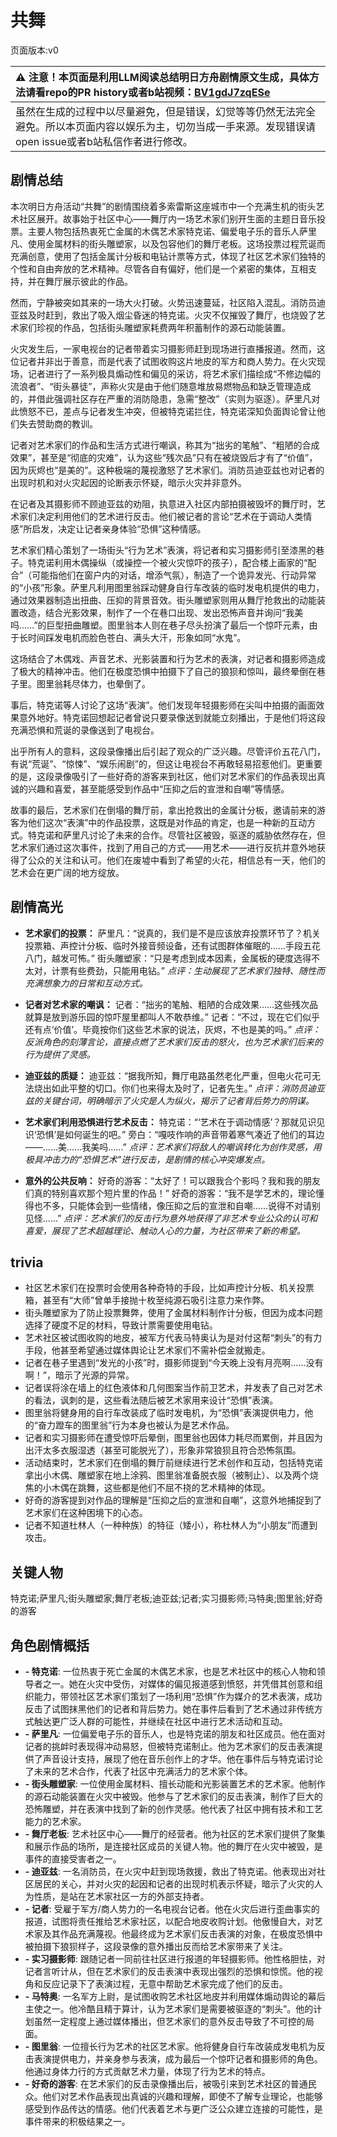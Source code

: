 # 共舞
页面版本:v0
 

| :warning: 注意！本页面是利用LLM阅读总结明日方舟剧情原文生成，具体方法请看repo的PR history或者b站视频：[BV1gdJ7zqESe](https://www.bilibili.com/video/BV1gdJ7zqESe/)         |
|:----------------------------|
| 虽然在生成的过程中以尽量避免，但是错误，幻觉等等仍然无法完全避免。所以本页面内容以娱乐为主，切勿当成一手来源。发现错误请open issue或者b站私信作者进行修改。|



## 剧情总结
本次明日方舟活动“共舞”的剧情围绕着多索雷斯这座城市中一个充满生机的街头艺术社区展开。故事始于社区中心——舞厅内一场艺术家们别开生面的主题日音乐投票。主要人物包括热衷死亡金属的木偶艺术家特克诺、偏爱电子乐的音乐人萨里凡、使用金属材料的街头雕塑家，以及包容他们的舞厅老板。这场投票过程荒诞而充满创意，使用了包括金属计分板和电钻计票等方式，体现了社区艺术家们独特的个性和自由奔放的艺术精神。尽管各自有偏好，他们是一个紧密的集体，互相支持，并在舞厅展示彼此的作品。

然而，宁静被突如其来的一场大火打破。火势迅速蔓延，社区陷入混乱。消防员迪亚兹及时赶到，救出了吸入烟尘昏迷的特克诺。火灾不仅摧毁了舞厅，也烧毁了艺术家们珍视的作品，包括街头雕塑家耗费两年积蓄制作的源石动能装置。

火灾发生后，一家电视台的记者带着实习摄影师赶到现场进行直播报道。然而，这位记者并非出于善意，而是代表了试图收购这片地皮的军方和商人势力。在火灾现场，记者进行了一系列极具煽动性和偏见的采访，将艺术家们描绘成“不修边幅的流浪者”、“街头暴徒”，声称火灾是由于他们随意堆放易燃物品和缺乏管理造成的，并借此强调社区存在严重的消防隐患，急需“整改”（实则为驱逐）。萨里凡对此愤怒不已，差点与记者发生冲突，但被特克诺拦住，特克诺深知负面舆论曾让他们失去赞助商的教训。

记者对艺术家们的作品和生活方式进行嘲讽，称其为“拙劣的笔触”、“粗陋的合成效果”，甚至是“彻底的灾难”，认为这些“残次品”只有在被烧毁后才有了“价值”，因为灰烬也“是美的”。这种极端的蔑视激怒了艺术家们。消防员迪亚兹也对记者的出现时机和对火灾起因的论断表示怀疑，暗示火灾并非意外。

在记者及其摄影师不顾迪亚兹的劝阻，执意进入社区内部拍摄被毁坏的舞厅时，艺术家们决定利用他们的艺术进行反击。他们被记者的言论“艺术在于调动人类情感”所启发，决定让记者亲身体验“恐惧”这种情感。

艺术家们精心策划了一场街头“行为艺术”表演，将记者和实习摄影师引至漆黑的巷子。特克诺利用木偶操纵（或操控一个被火灾惊吓的孩子），配合楼上画家的“配合”（可能指他们在窗户内的对话，增添气氛），制造了一个诡异发光、行动异常的“小孩”形象。萨里凡利用图里翁踩动健身自行车改装的临时发电机提供的电力，通过效果器制造出扭曲、压抑的背景音效。街头雕塑家则用从舞厅抢救出的动能装置改造，结合光影效果，制作了一个在巷口出现、发出恐怖声音并询问“我美吗......”的巨型扭曲雕塑。图里翁本人则在巷子尽头扮演了最后一个惊吓元素，由于长时间踩发电机而脸色苍白、满头大汗，形象如同“水鬼”。

这场结合了木偶戏、声音艺术、光影装置和行为艺术的表演，对记者和摄影师造成了极大的精神冲击。他们在极度恐惧中拍摄下了自己的狼狈和惊叫，最终晕倒在巷子里。图里翁耗尽体力，也晕倒了。

事后，特克诺等人讨论了这场“表演”。他们发现年轻摄影师在尖叫中拍摄的画面效果意外地好。特克诺回想起记者曾说只要录像送到就能立刻播出，于是他们将这段充满恐惧和荒诞的录像送到了电视台。

出乎所有人的意料，这段录像播出后引起了观众的广泛兴趣。尽管评价五花八门，有说“荒诞”、“惊悚”、“娱乐闹剧”的，但这让电视台不再敢轻易招惹他们。更重要的是，这段录像吸引了一些好奇的游客来到社区，他们对艺术家们的作品表现出真诚的兴趣和喜爱，甚至能感受到作品中“压抑之后的宣泄和自嘲”等情感。

故事的最后，艺术家们在倒塌的舞厅前，拿出抢救出的金属计分板，邀请前来的游客为他们这次“表演”中的作品投票，这既是对作品的肯定，也是一种新的互动方式。特克诺和萨里凡讨论了未来的合作。尽管社区被毁，驱逐的威胁依然存在，但艺术家们通过这次事件，找到了用自己的方式——用艺术——进行反抗并意外地获得了公众的关注和认可。他们在废墟中看到了希望的火花，相信总有一天，他们的艺术会在更广阔的地方绽放。
## 剧情高光
- **艺术家们的投票：**
萨里凡：“说真的，我们是不是应该放弃投票环节了？机关投票箱、声控计分板、临时外接音频设备，还有试图群体催眠的......手段五花八门，越发可怖。”
街头雕塑家：“只是考虑到成本因素，金属板的硬度选得不太对，计票有些费劲，只能用电钻。”
*点评：生动展现了艺术家们独特、随性而充满想象力的日常和互动方式。*

- **记者对艺术家的嘲讽：**
记者：“拙劣的笔触、粗陋的合成效果......这些残次品就算是放到游乐园的惊吓屋里都叫人不敢恭维。”
记者：“不过，现在它们似乎还有点‘价值’。毕竟按你们这些艺术家的说法，灰烬，不也是美的吗。”
*点评：反派角色的刻薄言论，直接点燃了艺术家们反击的怒火，也为艺术家们后来的行为提供了灵感。*

- **迪亚兹的质疑：**
迪亚兹：“据我所知，舞厅电路虽然老化严重，但电火花可无法烧出如此平整的切口。你们也来得太及时了，记者先生。”
*点评：消防员迪亚兹的关键台词，明确暗示了火灾是人为纵火，揭示了记者背后势力的阴谋。*

- **艺术家们利用恐惧进行艺术反击：**
特克诺：“‘艺术在于调动情感’？那就见识见识‘恐惧’是如何诞生的吧。”
旁白：“嘎吱作响的声音带着寒气凑近了他们的耳边——......美......我美吗......”
*点评：艺术家们将敌人的嘲讽转化为创作灵感，用极具冲击力的“恐惧艺术”进行反击，是剧情的核心冲突爆发点。*

- **意外的公共反响：**
好奇的游客：“太好了！可以跟我合个影吗？我和我的朋友们真的特别喜欢那个短片里的作品！”
好奇的游客：“我不是学艺术的，理论懂得也不多，只能体会到一些情绪，像压抑之后的宣泄和自嘲......说得不对请别见怪......”
*点评：艺术家们的反击行为意外地获得了非艺术专业公众的认可和喜爱，展现了艺术超越理论、触动人心的力量，为社区带来了新的希望。*
## trivia
- 社区艺术家们在投票时会使用各种奇特的手段，比如声控计分板、机关投票箱，甚至有“大师”曾单手接抛十枚至纯源石吸引注意力来作弊。
- 街头雕塑家为了防止投票舞弊，使用了金属材料制作计分板，但因为成本问题选择了硬度不足的材料，导致计票需要使用电钻。
- 艺术社区被试图收购的地皮，被军方代表马特奥认为是对付这帮“刺头”的有力手段，他甚至希望通过媒体舆论让艺术家们不需补偿金就搬走。
- 记者在巷子里遇到“发光的小孩”时，摄影师提到“今天晚上没有月亮啊......没有啊！”，暗示了光源的异常。
- 记者误将涂在墙上的红色液体和几何图案当作前卫艺术，并发表了自己对艺术的看法，讽刺的是，这些看法随后被艺术家用来设计“恐惧”表演。
- 图里翁将健身用的自行车改装成了临时发电机，为“恐惧”表演提供电力，他的“奋力蹬车的图里翁”行为本身也被认为是艺术作品。
- 记者和实习摄影师在遭受惊吓后晕倒，图里翁也因体力耗尽而累倒，并且因为出汗太多衣服湿透（甚至可能脱光了），形象非常狼狈且符合恐怖氛围。
- 活动结束时，艺术家们在倒塌的舞厅前继续进行艺术创作和互动，包括特克诺拿出小木偶、雕塑家在地上涂鸦、图里翁准备脱衣服（被制止）、以及两个烧焦的小木偶在跳舞，这些都是他们不屈不挠的艺术精神的体现。
- 好奇的游客提到对作品的理解是“压抑之后的宣泄和自嘲”，这意外地捕捉到了艺术家们在这种困境下的心态。
- 记者不知道杜林人（一种种族）的特征（矮小），称杜林人为“小朋友”而遭到攻击。
## 关键人物
特克诺;萨里凡;街头雕塑家;舞厅老板;迪亚兹;记者;实习摄影师;马特奥;图里翁;好奇的游客
## 角色剧情概括
-   **- 特克诺**: 一位热衷于死亡金属的木偶艺术家，也是艺术社区中的核心人物和领导者之一。她在火灾中受伤，对媒体的偏见报道感到愤怒，并凭借其创意和组织能力，带领社区艺术家们策划了一场利用“恐惧”作为媒介的艺术表演，成功反击了试图抹黑他们的记者和背后势力。她在事件后看到了艺术通过非传统方式触达更广泛人群的可能性，并继续在社区中进行艺术活动和互动。
-   **- 萨里凡**: 一位偏爱电子乐的音乐人，也是特克诺的朋友和社区成员。他在面对记者的挑衅时表现得冲动易怒，但被特克诺制止。他为艺术家们的反击表演提供了声音设计支持，展现了他在音乐创作上的才华。他在事件后与特克诺讨论了未来的艺术合作，代表了社区中充满活力的艺术家个体。
-   **- 街头雕塑家**: 一位使用金属材料、擅长动能和光影装置艺术的艺术家。他制作的源石动能装置在火灾中被毁。他参与了艺术家们的反击表演，制作了巨大的恐怖雕塑，并在表演中找到了新的创作灵感。他代表了社区中拥有技术和工艺能力的艺术家。
-   **- 舞厅老板**: 艺术社区中心——舞厅的经营者。他为社区的艺术家们提供了聚集和展示作品的场所，是连接社区成员的关键人物。他的舞厅在火灾中被毁，是事件的直接受害者之一。
-   **- 迪亚兹**: 一名消防员，在火灾中赶到现场救援，救出了特克诺。他表现出对社区居民的关心，并对火灾的起因和记者的出现时机表示怀疑，暗示了火灾的人为性质，是站在艺术家社区一方的外部支持者。
-   **- 记者**: 受雇于军方/商人势力的一名电视台记者。他在火灾后进行歪曲事实的报道，试图将责任推给艺术家社区，以配合地皮收购计划。他傲慢自大，对艺术家及其作品充满蔑视。他最终成为艺术家们反击表演的对象，在极度恐惧中被拍摄下狼狈样子，这段录像的意外播出反而给艺术家带来了关注。
-   **- 实习摄影师**: 跟随记者一同前往社区进行报道的年轻摄影师。他性格胆怯，对记者言听计从，但在艺术家们的反击表演中表现出强烈的恐惧和惊慌。他的视角和反应记录下了表演过程，无意中帮助艺术家完成了他们的反击。
-   **- 马特奥**: 一名军方上尉，是试图收购艺术社区地皮并利用媒体煽动舆论的幕后主使之一。他冷酷且精于算计，认为艺术家们是需要被驱逐的“刺头”。他的计划虽然一定程度上通过媒体播出，但艺术家们的意外反击导致了不可控的局面。
-   **- 图里翁**: 一位擅长行为艺术的社区艺术家。他将健身自行车改装成发电机为反击表演提供电力，并亲身参与表演，成为最后一个惊吓记者和摄影师的角色。他通过身体力行的方式贡献艺术力量，体现了行为艺术的特点。
-   **- 好奇的游客**: 在艺术家们的反击录像播出后，被吸引来到艺术社区的普通民众。他们对艺术作品表现出真诚的兴趣和理解，即使不了解专业理论，也能够感受到作品传达的情感。他们代表着艺术与更广泛公众建立连接的可能性，是事件带来的积极结果之一。